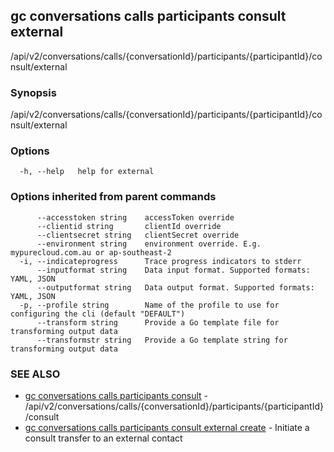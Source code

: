 ## gc conversations calls participants consult external

/api/v2/conversations/calls/{conversationId}/participants/{participantId}/consult/external

### Synopsis

/api/v2/conversations/calls/{conversationId}/participants/{participantId}/consult/external

### Options

```
  -h, --help   help for external
```

### Options inherited from parent commands

```
      --accesstoken string    accessToken override
      --clientid string       clientId override
      --clientsecret string   clientSecret override
      --environment string    environment override. E.g. mypurecloud.com.au or ap-southeast-2
  -i, --indicateprogress      Trace progress indicators to stderr
      --inputformat string    Data input format. Supported formats: YAML, JSON
      --outputformat string   Data output format. Supported formats: YAML, JSON
  -p, --profile string        Name of the profile to use for configuring the cli (default "DEFAULT")
      --transform string      Provide a Go template file for transforming output data
      --transformstr string   Provide a Go template string for transforming output data
```

### SEE ALSO

* [gc conversations calls participants consult](gc_conversations_calls_participants_consult.html)	 - /api/v2/conversations/calls/{conversationId}/participants/{participantId}/consult
* [gc conversations calls participants consult external create](gc_conversations_calls_participants_consult_external_create.html)	 - Initiate a consult transfer to an external contact


